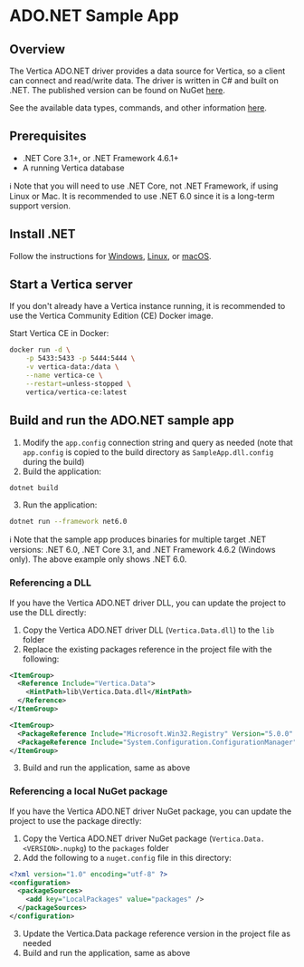 # ADO.NET Sample App

## Overview

The Vertica ADO.NET driver provides a data source for Vertica, so a client can connect and read/write data.  The driver is written in C# and built on .NET.  The published version can be found on NuGet [here](https://www.nuget.org/packages/Vertica.Data).

See the available data types, commands, and other information [here](https://docs.vertica.com/latest/en/connecting-to/client-libraries/accessing/c/).

## Prerequisites

- .NET Core 3.1+, or .NET Framework 4.6.1+
- A running Vertica database

:information_source: Note that you will need to use .NET Core, not .NET Framework, if using Linux or Mac.  It is recommended to use .NET 6.0 since it is a long-term support version.

## Install .NET

Follow the instructions for [Windows](https://learn.microsoft.com/en-us/dotnet/core/install/windows?tabs=net60), [Linux](https://learn.microsoft.com/en-us/dotnet/core/install/linux), or [macOS](https://learn.microsoft.com/en-us/dotnet/core/install/macos).

## Start a Vertica server

If you don't already have a Vertica instance running, it is recommended to use the Vertica Community Edition (CE) Docker image.

Start Vertica CE in Docker:
```sh
docker run -d \
    -p 5433:5433 -p 5444:5444 \
    -v vertica-data:/data \
    --name vertica-ce \
    --restart=unless-stopped \
    vertica/vertica-ce:latest
```

## Build and run the ADO.NET sample app

1. Modify the `app.config` connection string and query as needed (note that `app.config` is copied to the build directory as `SampleApp.dll.config` during the build)
2. Build the application:
```sh
dotnet build
```
3. Run the application:
```sh
dotnet run --framework net6.0
```

:information_source: Note that the sample app produces binaries for multiple target .NET versions: .NET 6.0, .NET Core 3.1, and .NET Framework 4.6.2 (Windows only).  The above example only shows .NET 6.0.

### Referencing a DLL

If you have the Vertica ADO.NET driver DLL, you can update the project to use the DLL directly:

1. Copy the Vertica ADO.NET driver DLL (`Vertica.Data.dll`) to the `lib` folder
2. Replace the existing packages reference in the project file with the following:
```xml
<ItemGroup>
  <Reference Include="Vertica.Data">
    <HintPath>lib\Vertica.Data.dll</HintPath>
  </Reference>
</ItemGroup>

<ItemGroup>
  <PackageReference Include="Microsoft.Win32.Registry" Version="5.0.0" />
  <PackageReference Include="System.Configuration.ConfigurationManager" Version="6.0.0" />
</ItemGroup>
```
3. Build and run the application, same as above

### Referencing a local NuGet package

If you have the Vertica ADO.NET driver NuGet package, you can update the project to use the package directly:

1. Copy the Vertica ADO.NET driver NuGet package (`Vertica.Data.<VERSION>.nupkg`) to the `packages` folder
2. Add the following to a `nuget.config` file in this directory:
```xml
<?xml version="1.0" encoding="utf-8" ?>
<configuration>
  <packageSources>
    <add key="LocalPackages" value="packages" />
  </packageSources>
</configuration>
```
3. Update the Vertica.Data package reference version in the project file as needed
4. Build and run the application, same as above
